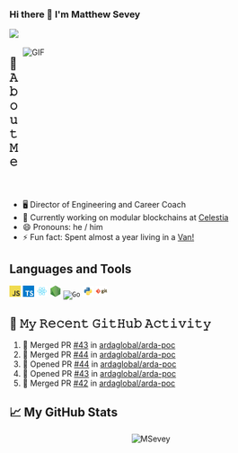 ### Hi there 👋 I'm Matthew Sevey
<!--
<a href="http://sevey.hns.to">
  <img align="left" alt="Matthew Sevey | Skynet" width="22px" src="icons/skynet.svg" />
</a>
<a href="https://twitter.com/matthewsevey">
  <img align="left" alt="Matthew Sevey | Twitter" width="22px" src="icons/x-logo.svg" />
</a>
<a href="https://www.linkedin.com/in/sevey/">
  <img align="left" alt="Matthew's LinkedIn" width="22px" src="icons/LI-In-Bug.png" />
</a>
<a href="https://www.reddit.com/user/MSevey">
  <img align="left" alt="Matthew's Reddit" width="22px" src="icons/reddit.svg" />
</a>
<a href="https://gitlab.com/MSevey">
  <img align="left" alt="Matthew Sevey | Gitlab" width="22px" src="icons/gitlab.svg" />
</a>
<a href="https://www.instagram.com/trek2gether">
  <img align="left" alt="Trek2gether Instagram" width="22px" src="https://siasky.net/OAC__tLuDnjkesLyUfnF9Bd6Y0cSI4zPjvuXCGAnLiUCBw" />
</a>
-->
![](https://visitor-badge.glitch.me/badge?page_id=MSevey.MSevey)
  
 <img align="right" alt="GIF" src="https://media.giphy.com/media/zOvBKUUEERdNm/giphy-downsized.gif" width="480" height="270"  /> 

## :book: 𝙰𝚋𝚘𝚞𝚝 𝙼𝚎
- 🖥 Director of Engineering and Career Coach
- 💼 Currently working on modular blockchains at [Celestia](https://celestia.org)
- 😄 Pronouns: he / him
- ⚡ Fun fact: Spent almost a year living in a [Van!](https://www.instagram.com/trek2gether/) 
<!-- - 💻 𝙵𝚘𝚞𝚗𝚍𝚎𝚛 𝚘𝚏 SkyBuy -->

## Languages and Tools  
<code><img height="20" alt="JS" src="https://raw.githubusercontent.com/github/explore/80688e429a7d4ef2fca1e82350fe8e3517d3494d/topics/javascript/javascript.png"></code>
<code><img height="20" alt="TS" src="https://raw.githubusercontent.com/github/explore/80688e429a7d4ef2fca1e82350fe8e3517d3494d/topics/typescript/typescript.png"></code>
<code><img height="20" alt="React" src="https://raw.githubusercontent.com/github/explore/80688e429a7d4ef2fca1e82350fe8e3517d3494d/topics/react/react.png"></code>
<code><img height="20" alt="NodeJS" src="https://raw.githubusercontent.com/github/explore/80688e429a7d4ef2fca1e82350fe8e3517d3494d/topics/nodejs/nodejs.png"></code>
<code><img height="20" alt="Go" src="https://avatars.githubusercontent.com/u/4314092?s=200&v=4"></code>
<code><img height="20" alt="Python" src="https://raw.githubusercontent.com/github/explore/80688e429a7d4ef2fca1e82350fe8e3517d3494d/topics/python/python.png"></code>
<code><img height="20" alt="Git" src="https://raw.githubusercontent.com/github/explore/80688e429a7d4ef2fca1e82350fe8e3517d3494d/topics/git/git.png"></code>

## 🔔 𝙼𝚢 𝚁𝚎𝚌𝚎𝚗𝚝 𝙶𝚒𝚝𝙷𝚞𝚋 𝙰𝚌𝚝𝚒𝚟𝚒𝚝𝚢
<!--START_SECTION:activity-->
1. 🎉 Merged PR [#43](https://github.com/ardaglobal/arda-poc/pull/43) in [ardaglobal/arda-poc](https://github.com/ardaglobal/arda-poc)
2. 🎉 Merged PR [#44](https://github.com/ardaglobal/arda-poc/pull/44) in [ardaglobal/arda-poc](https://github.com/ardaglobal/arda-poc)
3. 💪 Opened PR [#44](https://github.com/ardaglobal/arda-poc/pull/44) in [ardaglobal/arda-poc](https://github.com/ardaglobal/arda-poc)
4. 💪 Opened PR [#43](https://github.com/ardaglobal/arda-poc/pull/43) in [ardaglobal/arda-poc](https://github.com/ardaglobal/arda-poc)
5. 🎉 Merged PR [#42](https://github.com/ardaglobal/arda-poc/pull/42) in [ardaglobal/arda-poc](https://github.com/ardaglobal/arda-poc)
<!--END_SECTION:activity-->

## 📈 My GitHub Stats

<p align="center"> <img src="https://github-readme-stats.vercel.app/api?username=MSevey&show_icons=true&theme=gotham" alt="MSevey" />

